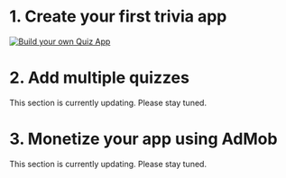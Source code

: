# 1. Create your first trivia app

[![Build your own Quiz App](https://img.youtube.com/vi/5py0nFKtoLU/0.jpg)](https://www.youtube.com/watch?v=5py0nFKtoLU)

# 2. Add multiple quizzes

This section is currently updating. Please stay tuned.

# 3. Monetize your app using AdMob

This section is currently updating. Please stay tuned.

